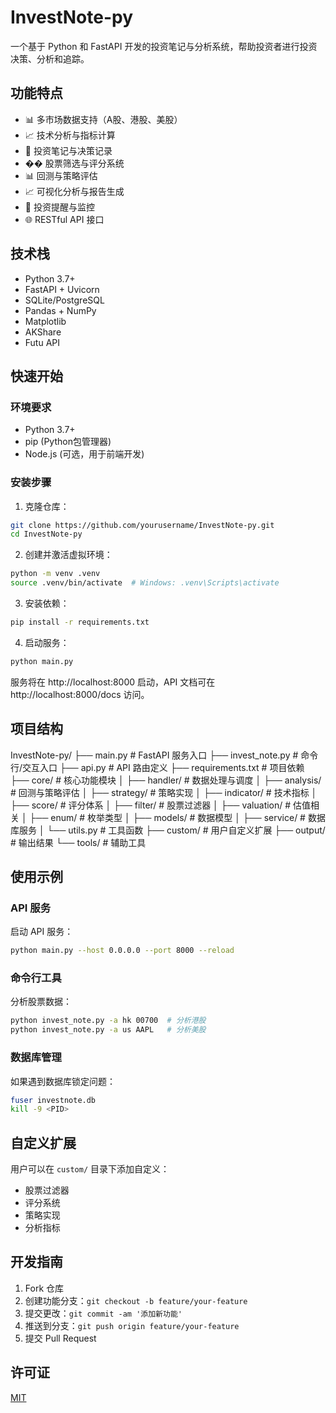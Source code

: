 # InvestNote-py

一个基于 Python 和 FastAPI 开发的投资笔记与分析系统，帮助投资者进行投资决策、分析和追踪。

## 功能特点

- 📊 多市场数据支持（A股、港股、美股）
- 📈 技术分析与指标计算
- 📝 投资笔记与决策记录
- �� 股票筛选与评分系统
- 📊 回测与策略评估
- 📈 可视化分析与报告生成
- 🔔 投资提醒与监控
- 🌐 RESTful API 接口

## 技术栈

- Python 3.7+
- FastAPI + Uvicorn
- SQLite/PostgreSQL
- Pandas + NumPy
- Matplotlib
- AKShare
- Futu API

## 快速开始

### 环境要求

- Python 3.7+
- pip (Python包管理器)
- Node.js (可选，用于前端开发)

### 安装步骤

1. 克隆仓库：
```bash
git clone https://github.com/yourusername/InvestNote-py.git
cd InvestNote-py
```

2. 创建并激活虚拟环境：
```bash
python -m venv .venv
source .venv/bin/activate  # Windows: .venv\Scripts\activate
```

3. 安装依赖：
```bash
pip install -r requirements.txt
```

4. 启动服务：
```bash
python main.py
```

服务将在 http://localhost:8000 启动，API 文档可在 http://localhost:8000/docs 访问。

## 项目结构
InvestNote-py/
├── main.py # FastAPI 服务入口
├── invest_note.py # 命令行/交互入口
├── api.py # API 路由定义
├── requirements.txt # 项目依赖
├── core/ # 核心功能模块
│ ├── handler/ # 数据处理与调度
│ ├── analysis/ # 回测与策略评估
│ ├── strategy/ # 策略实现
│ ├── indicator/ # 技术指标
│ ├── score/ # 评分体系
│ ├── filter/ # 股票过滤器
│ ├── valuation/ # 估值相关
│ ├── enum/ # 枚举类型
│ ├── models/ # 数据模型
│ ├── service/ # 数据库服务
│ └── utils.py # 工具函数
├── custom/ # 用户自定义扩展
├── output/ # 输出结果
└── tools/ # 辅助工具

## 使用示例

### API 服务

启动 API 服务：
```bash
python main.py --host 0.0.0.0 --port 8000 --reload
```

### 命令行工具

分析股票数据：
```bash
python invest_note.py -a hk 00700  # 分析港股
python invest_note.py -a us AAPL   # 分析美股
```

### 数据库管理

如果遇到数据库锁定问题：
```bash
fuser investnote.db
kill -9 <PID>
```

## 自定义扩展

用户可以在 `custom/` 目录下添加自定义：
- 股票过滤器
- 评分系统
- 策略实现
- 分析指标

## 开发指南

1. Fork 仓库
2. 创建功能分支：`git checkout -b feature/your-feature`
3. 提交更改：`git commit -am '添加新功能'`
4. 推送到分支：`git push origin feature/your-feature`
5. 提交 Pull Request

## 许可证

[MIT](LICENSE)